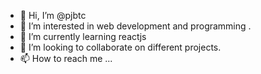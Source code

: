 - 👋 Hi, I’m @pjbtc
- 👀 I’m interested in  web development and programming .
- 🌱 I’m currently learning reactjs
- 💞️ I’m looking to collaborate on different projects.
- 📫 How to reach me ...

<!---
pjbtc/pjbtc is a ✨ special ✨ repository because its `README.md` (this file) appears on your GitHub profile.
You can click the Preview link to take a look at your changes.
--->
